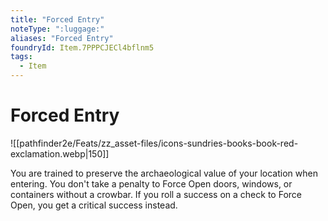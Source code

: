 ```yaml
---
title: "Forced Entry"
noteType: ":luggage:"
aliases: "Forced Entry"
foundryId: Item.7PPPCJECl4bflnm5
tags:
  - Item
---
```


# Forced Entry
![[pathfinder2e/Feats/zz_asset-files/icons-sundries-books-book-red-exclamation.webp|150]]

You are trained to preserve the archaeological value of your location when entering. You don't take a penalty to Force Open doors, windows, or containers without a crowbar. If you roll a success on a check to Force Open, you get a critical success instead.
